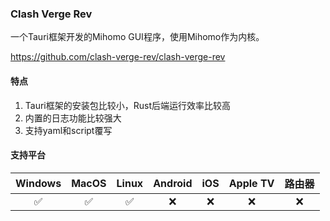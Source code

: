 ### Clash Verge Rev

一个Tauri框架开发的Mihomo GUI程序，使用Mihomo作为内核。

<Embed>https://github.com/clash-verge-rev/clash-verge-rev</Embed>

#### 特点

1. Tauri框架的安装包比较小，Rust后端运行效率比较高
2. 内置的日志功能比较强大
3. 支持yaml和script覆写

#### 支持平台

| Windows | MacOS | Linux | Android | iOS | Apple TV | 路由器 |
| :---: | :---: | :---: | :---: | :---: | :---: | :---: |
| :white_check_mark: | :white_check_mark: | :white_check_mark: | :x: | :x: | :x: | :x: |
